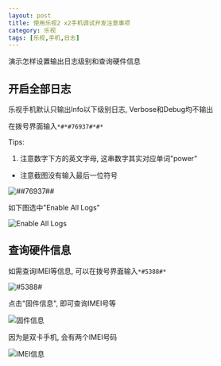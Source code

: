 ```yaml
---
layout: post
title: 使用乐视2 x2手机调试开发注意事项
category: 乐视
tags: [乐视,手机,日志]
---
```


演示怎样设置输出日志级别和查询硬件信息

## 开启全部日志
乐视手机默认只输出Info以下级别日志, Verbose和Debug均不输出

在拨号界面输入`*#*#76937#*#*`

Tips:
1. 注意数字下方的英文字母, 这串数字其实对应单词"power"
* 注意截图没有输入最后一位符号

![*#*#76937#*#*](http://7xoj7k.com1.z0.glb.clouddn.com/md_%E4%B9%90%E8%A7%86%E6%89%8B%E6%9C%BA%E8%AE%BE%E7%BD%AE%E6%97%A5%E5%BF%97%E8%BE%93%E5%87%BA_%E6%8B%A8%E5%8F%B7%E7%95%8C%E9%9D%A2_01.png)

如下图选中"Enable All Logs"

![Enable All Logs](http://7xoj7k.com1.z0.glb.clouddn.com/16-6-3/24273146.jpg)

## 查询硬件信息
如需查询IMEI等信息, 可以在拨号界面输入`*#5388#*`

![*#5388#*](http://7xoj7k.com1.z0.glb.clouddn.com/md_%E4%B9%90%E8%A7%86%E6%89%8B%E6%9C%BA%E6%9F%A5%E8%AF%A2IMEI_%E6%8B%A8%E5%8F%B7%E7%95%8C%E9%9D%A2_01.png)

点击"固件信息", 即可查询IMEI号等

![固件信息](http://7xoj7k.com1.z0.glb.clouddn.com/md_%E4%B9%90%E8%A7%86%E6%89%8B%E6%9C%BA%E6%9F%A5%E8%AF%A2%E5%9B%BA%E4%BB%B6%E4%BF%A1%E6%81%AF_01.png)

因为是双卡手机, 会有两个IMEI号码

![IMEI信息](http://7xoj7k.com1.z0.glb.clouddn.com/md_%E4%B9%90%E8%A7%86%E6%89%8B%E6%9C%BA%E6%9F%A5%E8%AF%A2%E5%9B%BA%E4%BB%B6%E4%BF%A1%E6%81%AF_02.png)
